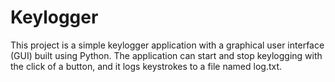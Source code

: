 # Keylogger
This project is a simple keylogger application with a graphical user interface (GUI) built using Python. The application can start and stop keylogging with the click of a button, and it logs keystrokes to a file named log.txt.
